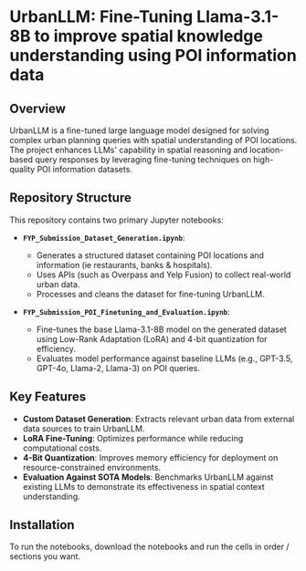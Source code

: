 # UrbanLLM: Fine-Tuning Llama-3.1-8B to improve spatial knowledge understanding using POI information data

## Overview  
UrbanLLM is a fine-tuned large language model designed for solving complex urban planning queries with spatial understanding of POI locations. The project enhances LLMs' capability in spatial reasoning and location-based query responses by leveraging fine-tuning techniques on high-quality POI information datasets.  

## Repository Structure  

This repository contains two primary Jupyter notebooks:  

- **`FYP_Submission_Dataset_Generation.ipynb`**:  
  - Generates a structured dataset containing POI locations and information (ie restaurants, banks & hospitals).  
  - Uses APIs (such as Overpass and Yelp Fusion) to collect real-world urban data.  
  - Processes and cleans the dataset for fine-tuning UrbanLLM.  

- **`FYP_Submission_POI_Finetuning_and_Evaluation.ipynb`**:  
  - Fine-tunes the base Llama-3.1-8B model on the generated dataset using Low-Rank Adaptation (LoRA) and 4-bit quantization for efficiency.  
  - Evaluates model performance against baseline LLMs (e.g., GPT-3.5, GPT-4o, Llama-2, Llama-3) on POI queries.  

## Key Features  

- **Custom Dataset Generation**: Extracts relevant urban data from external data sources to train UrbanLLM.  
- **LoRA Fine-Tuning**: Optimizes performance while reducing computational costs.  
- **4-Bit Quantization**: Improves memory efficiency for deployment on resource-constrained environments.  
- **Evaluation Against SOTA Models**: Benchmarks UrbanLLM against existing LLMs to demonstrate its effectiveness in spatial context understanding.  

## Installation  

To run the notebooks, download the notebooks and run the cells in order / sections you want.
